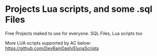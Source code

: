 # Projects Lua scripts, and some .sql Files
Free Projects maked to use for everyone. SQL Files, Lua scripts too 

More LUA scripts supported by AC below:
https://github.com/DevRainDash/ElunaScripts 
